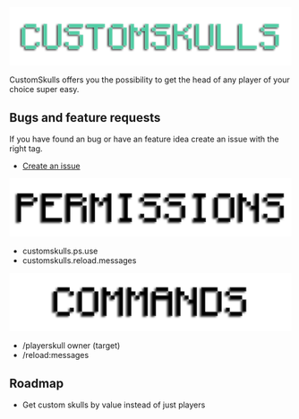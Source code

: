 ![Logo](https://github.com/welikecoding/CustomSkulls/blob/master/customskulls.png?raw=true)

CustomSkulls offers you the possibility to get the head of any player of your choice super easy.

## Bugs and feature requests

If you have found an bug or have an feature idea create an issue with the right tag.
 - [Create an issue](https://github.com/welikecoding/CustomSkulls/issues)
 
![PERMISSIONS](https://github.com/welikecoding/CustomSkulls/blob/master/permissions.png?raw=true)

- customskulls.ps.use
- customskulls.reload.messages

![COMMANDS](https://github.com/welikecoding/CustomSkulls/blob/master/commands.png?raw=true)

- /playerskull owner (target)
- /reload:messages

## Roadmap

- Get custom skulls by value instead of just players

